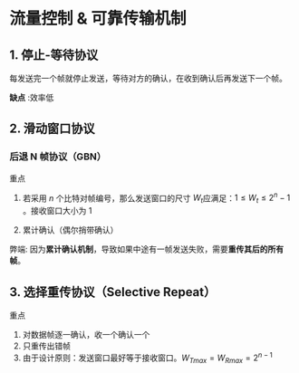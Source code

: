 # 流量控制 & 可靠传输机制
## 1. 停止-等待协议
每发送完一个帧就停止发送，等待对方的确认，在收到确认后再发送下一个帧。

**缺点** :效率低

## 2. 滑动窗口协议

### 后退 N 帧协议（GBN）
重点
1. 若采用 $n$ 个比特对帧编号，那么发送窗口的尺寸 $W_t$应满足：$1\le W_t\le 2^n-1$ 。接收窗口大小为 1

2. 累计确认（偶尔捎带确认）

弊端:
因为**累计确认机制**，导致如果中途有一帧发送失败，需要**重传其后的所有帧**。
## 3. 选择重传协议（Selective Repeat）
重点
1. 对数据帧逐一确认，收一个确认一个
2. 只重传出错帧
3. 由于设计原则：发送窗口最好等于接收窗口。$W_{Tmax}=W_{Rmax}=2^{n-1}$

